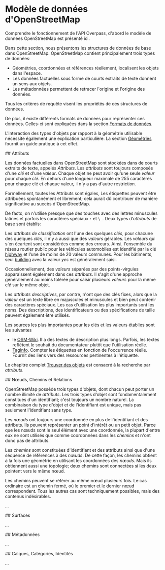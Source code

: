 Modèle de données d'OpenStreetMap
=================================

Comprendre le fonctionnement de l'API Overpass,
d'abord le modèle de données OpenStreetMap est présenté ici.

Dans cette section, nous présentons les structures de données de base dans OpenStreetMap.
OpenStreetMap contient principalement trois types de données:

* Géométries, coordonnées et références réellement, localisent les objets dans l'espace.
* Les données factuelles sous forme de courts extraits de texte donnent un sens aux objets.
* Les métadonnées permettent de retracer l'origine et l'origine des données.

Tous les critères de requête visent les propriétés de ces structures de données.

De plus, il existe différents formats de données pour représenter ces données.
Celles-ci sont expliquées dans la section [Formats de données](../targets/formats.md).

L'interaction des types d'objets par rapport à la géométrie utilisable
nécessite également une explication particulière.
La section [Géométries](../full_data/osm_types.md) fournit un guide pratique à cet effet.

<a name="tags"/>
## Attributs

Les données factuelles dans OpenStreetMap sont stockées dans de courts extraits de texte, appelés _Attributs_.
Les _attributs_ sont toujours composés d'une _clé_ et d'une _valeur_.
Chaque objet ne peut avoir qu'une seule _valeur_ pour chaque _clé_.
En dehors d'une longueur maximale de 255 caractères pour chaque clé et chaque valeur, il n'y a pas d'autre restriction.

Formellement, toutes les Attributs sont égales,
Les étiquettes peuvent être attribuées spontanément et librement;
cela aurait dû contribuer de manière significative au succès d'OpenStreetMap.

De facto, on n'utilise presque que des touches avec des lettres minuscules latines et parfois les caractères spéciaux `:` et `\_`.
Deux types d'_attributs_ de base sont établis:

Les _attributs de classification_ ont l'une des quelques _clés_,
pour chacune des quelques _clés_, il n'y a aussi que des _valeurs_ gérables.
Les _valeurs_ qui s'en écartent sont considérées comme des erreurs.
Ainsi, l'ensemble du réseau routier public pour les véhicules automobiles est identifié par la clé [highway](https://taginfo.openstreetmap.org/keys/highway) et l'une de moins de 20 valeurs communes.
Pour les bâtiments, seul [building](https://taginfo.openstreetmap.org/keys/building) avec la valeur _yes_ est généralement saisi.

Occasionnellement, des _valeurs_ séparées par des points-virgules apparaissent également dans ces _attributs_.
Il s'agit d'une approche généralement au moins tolérée pour saisir plusieurs _valeurs_ pour la même _clé_ sur le même objet.

Les _attributs descriptives_, par contre, n'ont que des clés fixes,
alors que la _valeur_ est un texte libre en majuscules et minuscules et bien peut contenir des caractères spéciaux.
Les cas d'utilisation les plus importants sont les noms.
Des descriptions, des identificateurs ou des spécifications de taille peuvent également être utilisés.

Les sources les plus importantes pour les clés et les valeurs établies sont les suivantes

* le [OSM-Wiki](https://wiki.openstreetmap.org/wiki/Map_Features).
  Il a des textes de description plus longs.
  Parfois, les textes reflètent le souhait du documentateur plutôt que l'utilisation réelle.
* [Taginfo](https://taginfo.openstreetmap.org/).
  Compter les étiquettes en fonction de l'occurrence réelle.
  Fournit des liens vers des ressources pertinentes à l'étiquette.

Le chapitre complet [Trouver des objets](../criteria/index.md) est consacré à la recherche par _attributs_.

<a name="nwr"/>
## Nœuds, Chemins et Relations

OpenStreetMap possède trois types d'objets, dont chacun peut porter un nombre illimité de _attributs_.
Les trois types d'objet sont fondamentalement constitués d'un identifiant;
c'est toujours un nombre naturel.
La combinaison du type d'objet et de l'identifiant est unique,
mais pas seulement l'identifiant sans type.

Les _nœuds_ ont toujours une coordonnée en plus de l'identifiant et des attributs.
Ils peuvent représenter un point d'intérêt ou un petit objet.
Parce que les nœuds sont le seul élément avec une coordonnée,
la plupart d'entre eux ne sont utilisés que comme coordonnées dans les _chemins_
et n'ont donc pas de attributs.

Les _chemins_ sont constituées d'identifiant et des attributs ainsi que d'une séquence de références à des _nœuds_.
De cette façon, les chemins obtient à la fois une géométrie en utilisant les coordonnées des _nœuds_.
Mais ils obtiennent aussi une topologie;
deux chemins sont connectées si les deux pointent vers le même nœud.

Les chemins peuvent se référer au même nœud plusieurs fois.
Le cas ordinaire est un chemin fermé,
où le premier et le dernier nœud correspondent.
Tous les autres cas sont techniquement possibles,
mais des contenus indésirables.

...
<!-- Traduit avec www.DeepL.com/Translator, partiellement redigé -->
<!--
_Relations_ bestehen neben Id und Tags noch aus einer Folge von Verweisen auf ihre _Members_.
Grundsätzlich ist jedes Member ein Paar aus einem Verweis auf ein Node, ein Way oder eine Relation und eine Rolle.
Die ursprüngliche Aufgabe von Relations ist die Speicherung von Abbiegeverboten gewesen,
mit dementsprechend nur wenigen Membern.
Mittlerweile werden sie aber auch für Staats- und Gemeindegrenzen, Multipolygone oder Routen verwendet.
Ihre Erscheinungsformen sind daher sehr vielfältig,
und vor allem Grenz- und Routenrelationen können auch Ausmaße von hunderten und tausenden Kilometern erreichen.

Eine Geometrie für Relations entsteht erst durch die Interpretation des Datennutzers.
Allgemein anerkannt sind Interpretationen, die Multipolygone und Routen korrekt deuten:
Wie schon bei Ways werden solche Relations als Flächen verstanden, deren Member geschlossene Ringe formen.
Interpretationen beginnen bei der Frage, inwiefern für diese Deutung das Tag _area_=_yes_ notwendig ist.
Bei anderen Relations, z.B. Routen und Abbiegeverboten, ist die Geometrie die Summe der Geometrien ihrer Member vom Typ Node und Way.

Relations auf Relations sind technisch möglich,
haben aber keine praktische Relevanz.
Hier steigt das Risiko weiter, dass man sich große Datenmengen bereits dann einhandelt,
wenn man nur die Referenzen einer einzelnen Relation auflöst.
Es gibt so viele je nach Kontext sinnvolle Ansätze, die Referenzen von Relations gezielt teilweise aufzulösen,
dass dem [ein eigener Absatz](../full_data/osm_types.md#rels_on_rels) gewidmet ist.
-->

<a name="areas"/>
## Surfaces

...
<!--
Flächen haben im OpenStreetMap keine eigenständige Datenstruktur.
Sie werden stattdessen durch geschlossene _ways_ oder _relations_ abgebildet.
Die Tags sind zur Unterscheidung zwischen Fläche und aus anderen Gründen geschlossenem Weg relevant,
im einfachsten Fall durch das Tag _area_=_yes_.

Geschlossene Ways werden verwendet,
wenn die Fläche zusammenhängend ist und keine Löcher hat.
Ein Way ist geschlossen, wenn sein erster und letzter Eintrag auf das gleiche Node verweisen.

Relations werden verwendet,
wenn ein einzelner Way nicht mehr ausreicht.
Neben Löchern oder getrennten Flächenteilen passiert dies noch,
wenn der Rand aus mehreren Ways gebildet werden soll.
Das ist eigentlich nur bei Grenzen großer Gebiete (Städte, Bundesländer, Staaten) üblich.

Wie bei Ways wird die Fläche durch den Umriss beschrieben.
Die in der Relation referenzierten Ways müssen dazu aneinanderpassen und geschlossene Ringe bilden.
Mehr Informationen zu den [Konventionen](https://github.com/osmlab/fixing-polygons-in-osm/blob/master/doc/background.md).
-->

<a name="metas"/>
## Métadonnées

...
<!--
OpenStreetMap ist ein vollständiges Versionskontrollsystem.
Daher werden sowohl alte Objektzustände gespeichert
als auch die nötigen Daten, um Änderungen Benutzern zuzuweisen.

Im einzelnen gibt es pro Objekt und Zustand eine _Versionsnummer_ und einen _Zeitstempel_.
Alte Zustände mit alten Versionsnummern werden dabei gesichert.
Daher gibt es in der Overpass API [spezielle Methoden](../analysis/museum.md), um auf alte Datenstände zuzugreifen.
Ohne besondere Konfiguration wird immer auf den aktuellen Daten gearbeitet.

Änderungen werden zudem zu _Changesets_ zusammengefasst.
Diese sind dem hochladenden Benutzer zugeordnet.
Die Zusammenfassung nimmt die Editier-Software automatisch vor,
und in der Regel entsteht ein Changeset pro Hochladevorgang.

_Changesets_ haben wiederum Tags und es kann Diskussionen zu Changesets geben.
Diese Texte werden jedoch nicht in der Overpass API verarbeitet.

Auf diese Weise sind dann auch Objekte in ihrer Gesamtheit jeweils einem Benutzer zugeordnet.
Es handelt sich um den letzten Bearbeiter.
Objekte mit höherer Versionsnummer als 1 haben daher in der Regel Eigenschaften aus früheren Versionen behalten,
die nicht dem aktuellen Bearbeiter zuzurechnen sind.
-->

<a name="declined"/>
## Calques, Catégories, Identités

...
<!--
Thematische Layer gibt es dagegen in OpenStreetMap nicht,
und dies auch aus gutem Grund.
Für die einen gehören Supermärkte zusammen mit Postämtern, Banken und Geldautomaten zu den Orten,
an denen man Bargeld bekommt.
Für die nächsten bilden Supermärkte dagegen mit Bäckereien und Fleischern eine Gruppe,
weil man dort Lebensmittel einkaufen kann.

Daher spielt die Klassifikation nur eine untergeordnete Rolle in OpenStreetMap.
Es werden stattdessen lieber objektive Eigenschaften gemappt.
Streitigkeiten über Klassifikation sind so weitgehend vermieden worden,
und die meisten Mapper können ihre Weltsicht ohne große Verrenkungen abbilden.

Eine ebenfalls häufig erwartete Struktur sind Kategorien,
egal ob sehr generell wie weltweit alle Filialen einer Fast-Food-Kette
oder speziell wie alle Briefkästen in Hessen.

OpenStreetMap ist eine räumliche Datenbank.
Listen aller Objekte mit einer speziellen Eingeschaft in einem beschränkten Gebiet lassen sich gezielt filtern.
Die Overpass API ist übrigens eines der dafür geeingeneten Tools,
und [Objekte Filtern](../criteria/index.md) das zuständige Kapitel.

Listen weltweit aller Objekte mit einer Eigenschaft haben dagegen allenfalls eine schwache räumliche Relevanz.
Zwar hat jede Filiale einen Standort,
aber die Fast-Food-Kette an sich erhält ihre räumliche Information ausschließlich vermittels der Filialen.

Zuletzt muss auch das Konzept der Identität eine Objektes hinter seinen Raumbezug zurücktreten.
Wie schon in Bezug auf den Layer haben verschiedene Mapper verschiedene Sichtweisen dazu,
was zu einer so komplexen Anlage wie einem großen Bahnhof dazugehört.
Nur Gleise und Bahnsteige? Das Empfangsgebäude, oder nur, wenn es für Reisende geöffnet ist oder der Bahngesellschaft gehört? Der Bahnhofsvorplatz, die nach dem Bahnhof benannte Umsteigehaltestelle?
Die Weichen im Vorfeld des Bahnhofs?

Wenn eine Bezugnahme auf die Darstellung eines Objekt der materiellen Welt genommen wird,
geht dies am Besten mit einer Koordinate.
Ortsfeste Anlagen ziehen per Definition nicht um,
und die Lagegenauigkeit in OpenStreetMap ist so gut,
dass eine Koordinate des Zielobjekts die beste Identifikation ist.
-->
